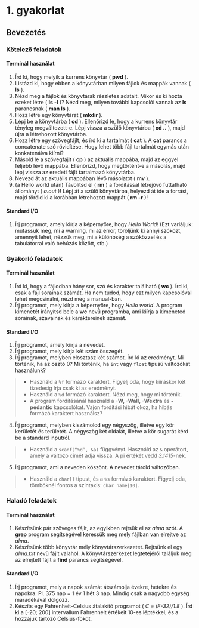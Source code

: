 # 1. gyakorlat

## Bevezetés


### Kötelező feladatok

#### Terminál használat

1. Írd ki, hogy melyik a kurrens könyvtár ( **pwd** ).
2. Listázd ki, hogy ebben a könyvtárban milyen fájlok és mappák vannak ( **ls** ).
3. Nézd meg a fájlok és könyvtárak részletes adatait. Mikor és ki hozta ezeket létre ( **ls -l** )? Nézd meg, milyen további kapcsolói vannak az **ls** parancsnak ( **man ls** ).
4. Hozz létre egy könyvtárat ( **mkdir** ).
5. Lépj be a könyvtárba ( **cd** ). Ellenőrizd le, hogy a kurrens könyvtár tényleg megváltozott-e. Lépj vissza a szülő könyvtárba ( **cd ..** ), majd újra a létrehozott könyvtárba.
6. Hozz létre egy szövegfájlt, és írd ki a tartalmát ( **cat** ). A **cat** parancs a concatenate szó rövidítése. Hogy lehet több fájl tartalmát egymás után konkatenálva kiírni?
7. Másold le a szövegfájlt ( **cp** ) az aktuális mappába, majd az eggyel feljebb lévő mappába. Ellenőrizd, hogy megtörtént-e a másolás, majd lépj vissza az eredeti fájlt tartalmazó könyvtárba.
8. Nevezd át az aktuális mappában lévő másolatot ( **mv** ).
9. (a Hello world után) Távolítsd el ( **rm** ) a fordítással létrejövő futtatható
állományt ( *a.out* )! Lépj át a szülő könyvtárba, helyezd át ide a forrást, majd töröld ki a korábban létrehozott mappát ( **rm -r** )!

#### Standard I/O

1. Írj programot, amely kiírja a képernyőre, hogy *Hello World!* (Ezt variáljuk: mutassuk meg, mi a warning, mi az error, töröljünk ki annyi szóközt, amennyit lehet, nézzük meg, mi a különbség a szóközzel és a tabulátorral való behúzás között, stb.)


### Gyakorló feladatok

#### Terminál használat

1. Írd ki, hogy a fájlodban hány sor, szó és karakter található ( **wc** ). Írd ki, csak a fájl sorainak számát. Ha nem tudod, hogy ezt milyen kapcsolóval lehet megcsinálni, nézd meg a manual-ban.
2. Írj programot, mely kiírja a képernyőre, hogy *Hello world*. A program kimenetét irányítsd bele a **wc** nevű programba, ami kiírja a kimeneted sorainak, szavainak és karaktereinek számát.

#### Standard I/O

1. Írj programot, amely kiírja a nevedet.
2. Írj programot, mely kiírja két szám összegét.
3. Írj programot, melyben elosztasz két számot. Írd ki az eredményt. Mi történik, ha az osztó 0? Mi történik, ha `int` vagy `float` típusú változókat használunk?
> - Használd a `%f` formázó karaktert. Figyelj oda, hogy kiíráskor két tizedesig
írja csak ki az eredményt.
> - Használd a `%d` formázó karaktert. Nézd meg, hogy mi történik.
> - A program fordításánál használd a **-W, -Wall, -Wextra** és **-pedantic** kapcsolókat. Vajon fordítási hibát okoz, ha hibás formázó karaktert használsz?
4. Írj programot, melyben kiszámolod egy négyszög, illetve egy kör kerületét és területét. A négyszög két oldalát, illetve a kör sugarát kérd be a standard inputról.
> - Használd a `scanf(“%d”, &a)` függvényt. Használd az `&` operátort, amely a
változó címét adja vissza. A pi értékét vedd *3.1415*-nek.
5. Írj programot, ami a neveden köszönt. A nevedet tárold változóban.
> - Használd a `char[]` típust, és a `%s` formázó karaktert. Figyelj oda, tömböknél
fontos a szintaxis: `char name[10]`.


### Haladó feladatok

#### Terminál használat

1. Készítsünk pár szöveges fájlt, az egyikben rejtsük el az *alma* szót. A **grep**
program segítségével keressük meg mely fájlban van elrejtve az *alma*.
2. Készítsünk több könyvtár mély könyvtárszerkezetet. Rejtsünk el egy *alma.txt* nevű fájlt valahol. A könyvtárszerkezet legtetejéről találjuk meg az elrejtett fájlt a **find** parancs segítségével.

#### Standard I/O

1. Írj programot, mely a napok számát átszámolja évekre, hetekre és napokra. Pl. 375 nap = 1 év 1 hét 3 nap. Mindig csak a nagyobb egység maradékával dolgozz.
2. Készíts egy Fahrenheit-Celsius átalakító programot ( *C = (F-32)/1.8* ). Írd ki a [-20; 200] intervallum Fahrenheit értékeit 10-es léptékkel, és a hozzájuk tartozó Celsius-fokot.